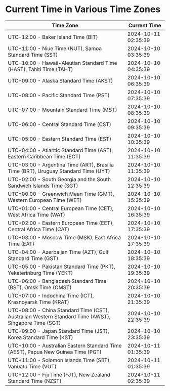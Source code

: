 # Current Time in Various Time Zones

| Time Zone | Current Time |
|-----------|--------------|
| UTC-12:00 - Baker Island Time (BIT) | 2024-10-11 02:35:39 |
| UTC-11:00 - Niue Time (NUT), Samoa Standard Time (SST) | 2024-10-10 03:35:39 |
| UTC-10:00 - Hawaii-Aleutian Standard Time (HAST), Tahiti Time (TAHT) | 2024-10-10 04:35:39 |
| UTC-09:00 - Alaska Standard Time (AKST) | 2024-10-10 06:35:39 |
| UTC-08:00 - Pacific Standard Time (PST) | 2024-10-10 07:35:39 |
| UTC-07:00 - Mountain Standard Time (MST) | 2024-10-10 08:35:39 |
| UTC-06:00 - Central Standard Time (CST) | 2024-10-10 09:35:39 |
| UTC-05:00 - Eastern Standard Time (EST) | 2024-10-10 10:35:39 |
| UTC-04:00 - Atlantic Standard Time (AST), Eastern Caribbean Time (ECT) | 2024-10-10 11:35:39 |
| UTC-03:00 - Argentina Time (ART), Brasília Time (BRT), Uruguay Standard Time (UYT) | 2024-10-10 11:35:39 |
| UTC-02:00 - South Georgia and the South Sandwich Islands Time (SGT) | 2024-10-10 12:35:39 |
| UTC±00:00 - Greenwich Mean Time (GMT), Western European Time (WET) | 2024-10-10 15:35:39 |
| UTC+01:00 - Central European Time (CET), West Africa Time (WAT) | 2024-10-10 16:35:39 |
| UTC+02:00 - Eastern European Time (EET), Central Africa Time (CAT) | 2024-10-10 17:35:39 |
| UTC+03:00 - Moscow Time (MSK), East Africa Time (EAT) | 2024-10-10 17:35:39 |
| UTC+04:00 - Azerbaijan Time (AZT), Gulf Standard Time (GST) | 2024-10-10 18:35:39 |
| UTC+05:00 - Pakistan Standard Time (PKT), Yekaterinburg Time (YEKT) | 2024-10-10 19:35:39 |
| UTC+06:00 - Bangladesh Standard Time (BST), Omsk Time (OMST) | 2024-10-10 20:35:39 |
| UTC+07:00 - Indochina Time (ICT), Krasnoyarsk Time (KRAT) | 2024-10-10 21:35:39 |
| UTC+08:00 - China Standard Time (CST), Australian Western Standard Time (AWST), Singapore Time (SGT) | 2024-10-10 22:35:39 |
| UTC+09:00 - Japan Standard Time (JST), Korea Standard Time (KST) | 2024-10-10 23:35:39 |
| UTC+10:00 - Australian Eastern Standard Time (AEST), Papua New Guinea Time (PGT) | 2024-10-11 01:35:39 |
| UTC+11:00 - Solomon Islands Time (SBT), Vanuatu Time (VUT) | 2024-10-11 01:35:39 |
| UTC+12:00 - Fiji Time (FJT), New Zealand Standard Time (NZST) | 2024-10-11 02:35:39 |
